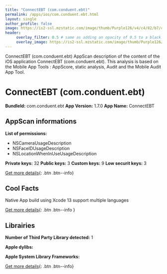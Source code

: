 ```yaml
---
title: "ConnectEBT (com.conduent.ebt)"
permalink: /apps/ios/com.conduent.ebt.html
layout: single
author_profile: false
image: https://is2-ssl.mzstatic.com/image/thumb/Purple126/v4/c4/82/b7/c482b76e-4dfb-c7a2-2ca7-392ee83d3254/AppIcon-1x_U007emarketing-0-10-0-0-85-220.png/512x512bb.jpg
header: 
     overlay_filter: 0.5 # same as adding an opacity of 0.5 to a black background
     overlay_image: https://is2-ssl.mzstatic.com/image/thumb/Purple126/v4/c4/82/b7/c482b76e-4dfb-c7a2-2ca7-392ee83d3254/AppIcon-1x_U007emarketing-0-10-0-0-85-220.png/512x512bb.jpg
---
```

ConnectEBT (com.conduent.ebt) AppScan description of the content of the iOS application ConnectEBT (com.conduent.ebt). This analysis is based on the Mobile App Tools : AppScore, static analysis, Audit and the Mobile Audit App Tool.

# ConnectEBT (com.conduent.ebt)

**BundleId:** com.conduent.ebt
**App Version:** 1.7.0
**App Name:** ConnectEBT


## AppScan informations 

**List of permissions:** 
- NSCameraUsageDescription
- NSFaceIDUsageDescription
- NSLocationWhenInUseUsageDescription
  
  
**Private keys:** 32
**Public keys:** 3
**Custom keys:** 9
**Low securit keys:** 3
  
[Get more details](/pricing.html){: .btn .btn--info}

## Cool Facts

Native App
build using Xcode 13
support multiple languages
  
[Get more details](/pricing.html){: .btn .btn--info }

## Librairies 
**Number of Third Party Library detected:** 1


**Apple dylibs:**


**Apple System Library Frameworks:**


  
[Get more details](/pricing.html){: .btn .btn--info}

